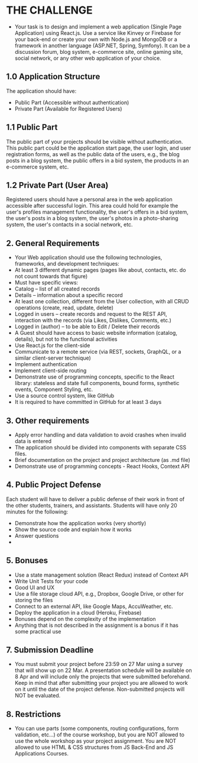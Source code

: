 # THE CHALLENGE
* Your task is to design and implement a web application (Single Page Application) using React.js. Use a service like Kinvey or Firebase for your back-end or create your own with Node.js and MongoDB or a framework in another language (ASP.NET, Spring, Symfony). It can be a discussion forum, blog system, e-commerce site, online gaming site, social network, or any other web application of your choice. 

## 1.0 Application Structure
The application should have:
* Public Part (Accessible without authentication)
* Private Part (Available for Registered Users)

## 1.1 Public Part
The public part of your projects should be visible without authentication. This public part could be the application start page, the user login, and user registration forms, as well as the public data of the users, e.g., the blog posts in a blog system, the public offers in a bid system, the products in an e-commerce system, etc.

## 1.2 Private Part (User Area)
Registered users should have a personal area in the web application accessible after successful login. This area could hold for example the user's profiles management functionality, the user's offers in a bid system, the user's posts in a blog system, the user's photos in a photo-sharing system, the user's contacts in a social network, etc.

## 2. General Requirements
* Your Web application should use the following technologies, frameworks, and development techniques:
* At least 3 different dynamic pages (pages like about, contacts, etc. do not count towards that figure)
* Must have specific views:
* Catalog – list of all created records
* Details – information about a specific record
* At least one collection, different from the User collection, with all CRUD operations (create, read, update, delete)
* Logged in users – create records and request to the REST API, interaction with the records (via Likes, Dislikes, Comments, etc.)
* Logged in (author) – to be able to Edit / Delete their records
* A Guest should have access to basic website information (catalog, details), but not to the functional activities
* Use React.js for the client-side
* Communicate to a remote service (via REST, sockets, GraphQL, or a similar client-server technique)
* Implement authentication
* Implement client-side routing
* Demonstrate use of programming concepts, specific to the React library: stateless and state full components, bound forms, synthetic events, Component Styling, etc.
* Use a source control system, like GitHub
* It is required to have committed in GitHub for at least 3 days

## 3. Other requirements
* Apply error handling and data validation to avoid crashes when invalid data is entered
* The application should be divided into components with separate CSS files.
* Brief documentation on the project and project architecture (as .md file)
* Demonstrate use of programming concepts - React Hooks, Context API

## 4. Public Project Defense
Each student will have to deliver a public defense of their work in front of the other students, trainers, and assistants. Students will have only 20 minutes for the following:
* Demonstrate how the application works (very shortly)
* Show the source code and explain how it works
* Answer questions
* 
## 5.	Bonuses
* Use a state management solution (React Redux) instead of Context API
* Write Unit Tests for your code
* Good UI and UX
* Use a file storage cloud API, e.g., Dropbox, Google Drive, or other for storing the files
* Connect to an external API, like Google Maps, AccuWeather, etc.
* Deploy the application in a cloud (Heroku, Firebase)
* Bonuses depend on the complexity of the implementation
* Anything that is not described in the assignment is a bonus if it has some practical use
## 7. Submission Deadline
* You must submit your project before 23:59 on 27 Mar using a survey that will show up on 22 Mar. A presentation schedule will be available on 8 Apr and will include only the projects that were submitted beforehand. Keep in mind that after submitting your project you are allowed to work on it until the date of the project defense. Non-submitted projects will NOT be evaluated.
## 8. Restrictions
* You can use parts (some components, routing configurations, form validation, etc...) of the course workshop, but you are NOT allowed to use the whole workshop as your project assignment. You are NOT allowed to use HTML & CSS structures from JS Back-End and JS Applications Courses.
